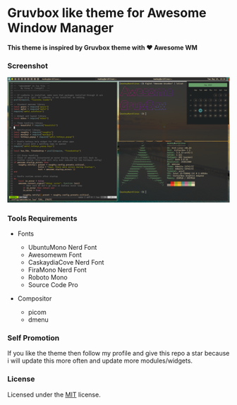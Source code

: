 # Gruvbox like theme for Awesome Window Manager

__This theme is inspired by Gruvbox theme with :heart: Awesome WM__

### Screenshot

![Screenshot](/themes/gruvbox/screenshot.png)

### Tools Requirements

* Fonts
    * UbuntuMono Nerd Font
    * Awesomewm Font
    * CaskaydiaCove Nerd Font
    * FiraMono Nerd Font
    * Roboto Mono
    * Source Code Pro

* Compositor
    * picom
	* dmenu

### Self Promotion

If you like the theme then follow my profile and give this repo a star because i will update this more often and update more modules/widgets.

### License

Licensed under the [MIT](LICENSE) license.
 